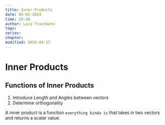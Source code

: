 ```yaml
---
title: Inner Products
date: 05-02-2024
time: 10:48
author: Luca Trautmann
tags: 
series: 
chapter: 
modified: 2024-04-27
---
```

# Inner Products
## Functions of Inner Products
1. Introduce Length and Angles between vectors
2. Determine orthogonality 

A inner product is a function `everything kinda is` that takes in two vectors and returns a scalar value. 













